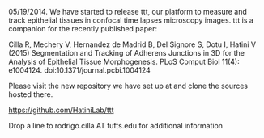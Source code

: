 05/19/2014. We have started to release ttt, our platform to measure and track epithelial tissues in confocal time lapses microscopy images. ttt is a companion for the recently published paper:

Cilla R, Mechery V, Hernandez de Madrid B, Del Signore S, Dotu I, Hatini V (2015) Segmentation and Tracking of Adherens Junctions in 3D for the Analysis of Epithelial Tissue Morphogenesis. PLoS Comput Biol 11(4): e1004124. doi:10.1371/journal.pcbi.1004124

Please visit the new repository we have set up at and clone the sources hosted there.

https://github.com/HatiniLab/ttt

Drop a line to rodrigo.cilla AT tufts.edu for additional information
